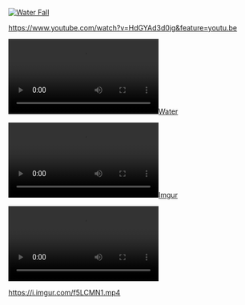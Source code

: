 

[![Water Fall](http://img.youtube.com/vi/HdGYAd3d0jg/0.jpg)](https://www.youtube.com/watch?v=HdGYAd3d0jg "Water Fall bg")


https://www.youtube.com/watch?v=HdGYAd3d0jg&feature=youtu.be

[![Water](https://imgur.com/f5LCMN1.mp4)](https://i.imgur.com/f5LCMN1 "Waterfall-bg")



[![Imgur](https://i.imgur.com/f5LCMN1.mp4)](https://i.imgur.com/f5LCMN1.mp4 "WaterFall")


![Imgur](https://i.imgur.com/f5LCMN1.mp4)

https://i.imgur.com/f5LCMN1.mp4


<blockquote class="imgur-embed-pub" lang="en" data-id="a/f5LCMN1" data-context="false" ><a href="//imgur.com/a/f5LCMN1"></a></blockquote><script async src="//s.imgur.com/min/embed.js" charset="utf-8"></script>


